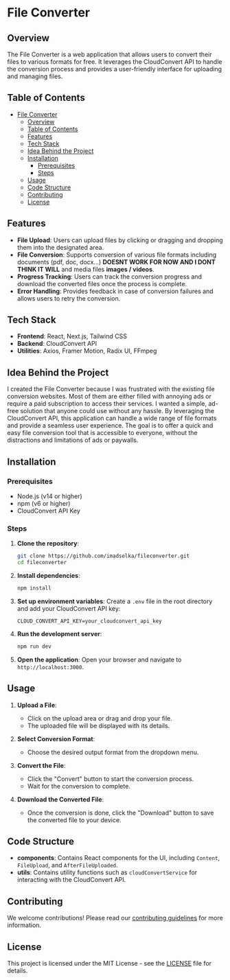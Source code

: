 # File Converter

## Overview

The File Converter is a web application that allows users to convert their files to various formats for free. It leverages the CloudConvert API to handle the conversion process and provides a user-friendly interface for uploading and managing files.

## Table of Contents

- [File Converter](#file-converter)
  - [Overview](#overview)
  - [Table of Contents](#table-of-contents)
  - [Features](#features)
  - [Tech Stack](#tech-stack)
  - [Idea Behind the Project](#idea-behind-the-project)
  - [Installation](#installation)
    - [Prerequisites](#prerequisites)
    - [Steps](#steps)
  - [Usage](#usage)
  - [Code Structure](#code-structure)
  - [Contributing](#contributing)
  - [License](#license)

## Features

- **File Upload**: Users can upload files by clicking or dragging and dropping them into the designated area.
- **File Conversion**: Supports conversion of various file formats including documents (pdf, doc, docx...) **DOESNT WORK FOR NOW AND I DONT THINK IT WILL** and media files **images / videos**.
- **Progress Tracking**: Users can track the conversion progress and download the converted files once the process is complete.
- **Error Handling**: Provides feedback in case of conversion failures and allows users to retry the conversion.

## Tech Stack

- **Frontend**: React, Next.js, Tailwind CSS
- **Backend**: CloudConvert API
- **Utilities**: Axios, Framer Motion, Radix UI, FFmpeg

## Idea Behind the Project

I created the File Converter because I was frustrated with the existing file conversion websites. Most of them are either filled with annoying ads or require a paid subscription to access their services. I wanted a simple, ad-free solution that anyone could use without any hassle. By leveraging the CloudConvert API, this application can handle a wide range of file formats and provide a seamless user experience. The goal is to offer a quick and easy file conversion tool that is accessible to everyone, without the distractions and limitations of ads or paywalls.

## Installation

### Prerequisites

- Node.js (v14 or higher)
- npm (v6 or higher)
- CloudConvert API Key

### Steps

1. **Clone the repository**:

   ```sh
   git clone https://github.com/imadselka/fileconverter.git
   cd fileconverter
   ```

2. **Install dependencies**:

   ```sh
   npm install
   ```

3. **Set up environment variables**:
   Create a `.env` file in the root directory and add your CloudConvert API key:

   ```env
   CLOUD_CONVERT_API_KEY=your_cloudconvert_api_key
   ```

4. **Run the development server**:

   ```sh
   npm run dev
   ```

5. **Open the application**:
   Open your browser and navigate to `http://localhost:3000`.

## Usage

1. **Upload a File**:

   - Click on the upload area or drag and drop your file.
   - The uploaded file will be displayed with its details.

2. **Select Conversion Format**:

   - Choose the desired output format from the dropdown menu.

3. **Convert the File**:

   - Click the "Convert" button to start the conversion process.
   - Wait for the conversion to complete.

4. **Download the Converted File**:

   - Once the conversion is done, click the "Download" button to save the converted file to your device.

## Code Structure

- **components**: Contains React components for the UI, including `Content`, `FileUpload`, and `AfterFileUploaded`.
- **utils**: Contains utility functions such as `cloudConvertService` for interacting with the CloudConvert API.

## Contributing

We welcome contributions! Please read our [contributing guidelines](CONTRIBUTING.md) for more information.

## License

This project is licensed under the MIT License - see the [LICENSE](./LICENSE) file for details.
